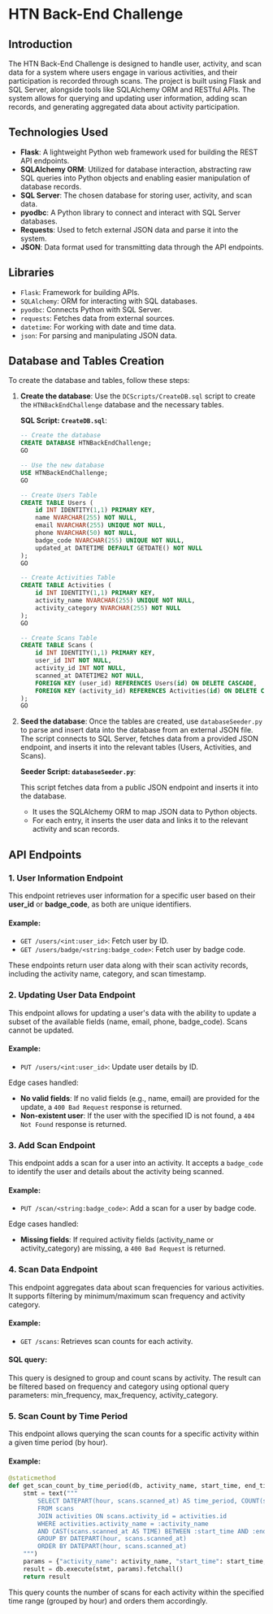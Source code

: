 # HTN Back-End Challenge

## Introduction

The HTN Back-End Challenge is designed to handle user, activity, and scan data for a system where users engage in various activities, and their participation is recorded through scans. The project is built using Flask and SQL Server, alongside tools like SQLAlchemy ORM and RESTful APIs. The system allows for querying and updating user information, adding scan records, and generating aggregated data about activity participation.

## Technologies Used

- **Flask**: A lightweight Python web framework used for building the REST API endpoints.
- **SQLAlchemy ORM**: Utilized for database interaction, abstracting raw SQL queries into Python objects and enabling easier manipulation of database records.
- **SQL Server**: The chosen database for storing user, activity, and scan data.
- **pyodbc**: A Python library to connect and interact with SQL Server databases.
- **Requests**: Used to fetch external JSON data and parse it into the system.
- **JSON**: Data format used for transmitting data through the API endpoints.

## Libraries

- `Flask`: Framework for building APIs.
- `SQLAlchemy`: ORM for interacting with SQL databases.
- `pyodbc`: Connects Python with SQL Server.
- `requests`: Fetches data from external sources.
- `datetime`: For working with date and time data.
- `json`: For parsing and manipulating JSON data.

## Database and Tables Creation

To create the database and tables, follow these steps:

1. **Create the database**: Use the `DCScripts/CreateDB.sql` script to create the `HTNBackEndChallenge` database and the necessary tables.
   
   **SQL Script: `CreateDB.sql`**:
   
   ```sql
   -- Create the database
   CREATE DATABASE HTNBackEndChallenge;
   GO

   -- Use the new database
   USE HTNBackEndChallenge;
   GO

   -- Create Users Table
   CREATE TABLE Users (
       id INT IDENTITY(1,1) PRIMARY KEY,
       name NVARCHAR(255) NOT NULL,
       email NVARCHAR(255) UNIQUE NOT NULL,
       phone NVARCHAR(50) NOT NULL,
       badge_code NVARCHAR(255) UNIQUE NOT NULL,
       updated_at DATETIME DEFAULT GETDATE() NOT NULL
   );
   GO

   -- Create Activities Table
   CREATE TABLE Activities (
       id INT IDENTITY(1,1) PRIMARY KEY,
       activity_name NVARCHAR(255) UNIQUE NOT NULL,
       activity_category NVARCHAR(255) NOT NULL
   );
   GO

   -- Create Scans Table
   CREATE TABLE Scans (
       id INT IDENTITY(1,1) PRIMARY KEY,
       user_id INT NOT NULL,
       activity_id INT NOT NULL,
       scanned_at DATETIME2 NOT NULL,
       FOREIGN KEY (user_id) REFERENCES Users(id) ON DELETE CASCADE,
       FOREIGN KEY (activity_id) REFERENCES Activities(id) ON DELETE CASCADE
   );
   GO
   ```

2. **Seed the database**: Once the tables are created, use `databaseSeeder.py` to parse and insert data into the database from an external JSON file. The script connects to SQL Server, fetches data from a provided JSON endpoint, and inserts it into the relevant tables (Users, Activities, and Scans).

   **Seeder Script: `databaseSeeder.py`**:

   This script fetches data from a public JSON endpoint and inserts it into the database.
   
   - It uses the SQLAlchemy ORM to map JSON data to Python objects.
   - For each entry, it inserts the user data and links it to the relevant activity and scan records.

## API Endpoints

### 1. User Information Endpoint

This endpoint retrieves user information for a specific user based on their **user_id** or **badge_code**, as both are unique identifiers.

#### Example:
- `GET /users/<int:user_id>`: Fetch user by ID.
- `GET /users/badge/<string:badge_code>`: Fetch user by badge code.

These endpoints return user data along with their scan activity records, including the activity name, category, and scan timestamp.

### 2. Updating User Data Endpoint

This endpoint allows for updating a user's data with the ability to update a subset of the available fields (name, email, phone, badge_code). Scans cannot be updated.

#### Example:
- `PUT /users/<int:user_id>`: Update user details by ID.

Edge cases handled:
- **No valid fields**: If no valid fields (e.g., name, email) are provided for the update, a `400 Bad Request` response is returned.
- **Non-existent user**: If the user with the specified ID is not found, a `404 Not Found` response is returned.

### 3. Add Scan Endpoint

This endpoint adds a scan for a user into an activity. It accepts a `badge_code` to identify the user and details about the activity being scanned.

#### Example:
- `PUT /scan/<string:badge_code>`: Add a scan for a user by badge code.

Edge cases handled:
- **Missing fields**: If required activity fields (activity_name or activity_category) are missing, a `400 Bad Request` is returned.

### 4. Scan Data Endpoint

This endpoint aggregates data about scan frequencies for various activities. It supports filtering by minimum/maximum scan frequency and activity category.

#### Example:
- `GET /scans`: Retrieves scan counts for each activity.

#### SQL query:
This query is designed to group and count scans by activity. The result can be filtered based on frequency and category using optional query parameters: min_frequency, max_frequency, activity_category.

### 5. Scan Count by Time Period

This endpoint allows querying the scan counts for a specific activity within a given time period (by hour).

#### Example:
```python
@staticmethod
def get_scan_count_by_time_period(db, activity_name, start_time, end_time):
    stmt = text("""
        SELECT DATEPART(hour, scans.scanned_at) AS time_period, COUNT(scans.id) AS scan_count
        FROM scans
        JOIN activities ON scans.activity_id = activities.id
        WHERE activities.activity_name = :activity_name
        AND CAST(scans.scanned_at AS TIME) BETWEEN :start_time AND :end_time
        GROUP BY DATEPART(hour, scans.scanned_at)
        ORDER BY DATEPART(hour, scans.scanned_at)
    """)
    params = {"activity_name": activity_name, "start_time": start_time, "end_time": end_time}
    result = db.execute(stmt, params).fetchall()
    return result
```

This query counts the number of scans for each activity within the specified time range (grouped by hour) and orders them accordingly.
